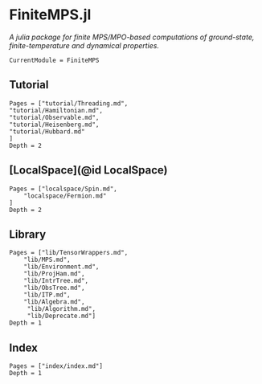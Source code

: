 # FiniteMPS.jl

*A julia package for finite MPS/MPO-based computations of ground-state, finite-temperature and dynamical properties.*

```@meta
CurrentModule = FiniteMPS
```

## Tutorial
```@contents
Pages = ["tutorial/Threading.md",
"tutorial/Hamiltonian.md",
"tutorial/Observable.md",
"tutorial/Heisenberg.md",
"tutorial/Hubbard.md"
]
Depth = 2
```

## [LocalSpace](@id LocalSpace)
```@contents
Pages = ["localspace/Spin.md",
	"localspace/Fermion.md"
]
Depth = 2
```
## Library
```@contents
Pages = ["lib/TensorWrappers.md",
	"lib/MPS.md",
	"lib/Environment.md",
	"lib/ProjHam.md",
	"lib/IntrTree.md",
	"lib/ObsTree.md",
	"lib/ITP.md",
	"lib/Algebra.md",
     "lib/Algorithm.md",
     "lib/Deprecate.md"]
Depth = 1
```

## Index
```@contents
Pages = ["index/index.md"]
Depth = 1
```
